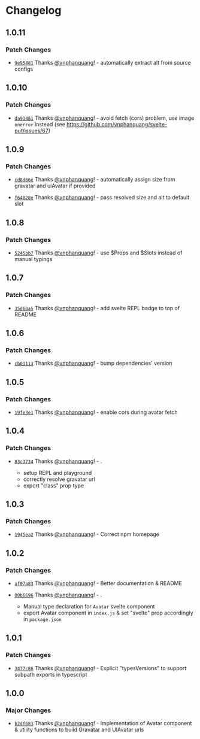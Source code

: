 # Changelog

## 1.0.11

### Patch Changes

- [`9e95881`](https://github.com/vnphanquang/svelte-put/commit/9e958812ee37988c5f6f2e0ddab659aff7c0e5ec) Thanks [@vnphanquang](https://github.com/vnphanquang)! - automatically extract alt from source configs

## 1.0.10

### Patch Changes

- [`da91481`](https://github.com/vnphanquang/svelte-put/commit/da914811c85879d5ac51c8a9568efa2c361e70bc) Thanks [@vnphanquang](https://github.com/vnphanquang)! - avoid fetch (cors) problem, use image `onerror` instead (see https://github.com/vnphanquang/svelte-put/issues/67)

## 1.0.9

### Patch Changes

- [`cd8d66e`](https://github.com/vnphanquang/svelte-put/commit/cd8d66e9d668e058636eb9c4c9d561c83282adb0) Thanks [@vnphanquang](https://github.com/vnphanquang)! - automatically assign size from gravatar and uiAvatar if provided

- [`f64028e`](https://github.com/vnphanquang/svelte-put/commit/f64028ed9b8cfb0547c43c4e5d4b2d8db60809a7) Thanks [@vnphanquang](https://github.com/vnphanquang)! - pass resolved size and alt to default slot

## 1.0.8

### Patch Changes

- [`5245bb7`](https://github.com/vnphanquang/svelte-put/commit/5245bb7fdb0fffa77c2b5adb50bbe3f94cef114e) Thanks [@vnphanquang](https://github.com/vnphanquang)! - use $Props and $Slots instead of manual typings

## 1.0.7

### Patch Changes

- [`35d6ba5`](https://github.com/vnphanquang/svelte-put/commit/35d6ba53a1d1e1de74ae384743e2299bd033a64a) Thanks [@vnphanquang](https://github.com/vnphanquang)! - add svelte REPL badge to top of README

## 1.0.6

### Patch Changes

- [`cb01113`](https://github.com/vnphanquang/svelte-put/commit/cb0111338eef7c080f3d9ac04303adcb24f1b301) Thanks [@vnphanquang](https://github.com/vnphanquang)! - bump dependencies' version

## 1.0.5

### Patch Changes

- [`19fe3e1`](https://github.com/vnphanquang/svelte-put/commit/19fe3e11832fd0895194d2063642f3a46f278b14) Thanks [@vnphanquang](https://github.com/vnphanquang)! - enable cors during avatar fetch

## 1.0.4

### Patch Changes

- [`83c3734`](https://github.com/vnphanquang/svelte-put/commit/83c37341a2a2625fb42604306e6d40cadabd6912) Thanks [@vnphanquang](https://github.com/vnphanquang)! - .

  - setup REPL and playground
  - correctly resolve gravatar url
  - export "class" prop type

## 1.0.3

### Patch Changes

- [`1945ea2`](https://github.com/vnphanquang/svelte-put/commit/1945ea2be178b67c182d1ca40d3d53d15dba2048) Thanks [@vnphanquang](https://github.com/vnphanquang)! - Correct npm homepage

## 1.0.2

### Patch Changes

- [`af07a83`](https://github.com/vnphanquang/svelte-put/commit/af07a8342e514063dd710c4fac8a998529605c14) Thanks [@vnphanquang](https://github.com/vnphanquang)! - Better documentation & README

* [`00b6696`](https://github.com/vnphanquang/svelte-put/commit/00b66966eb44b431be7d9d9ce1365f834f076e96) Thanks [@vnphanquang](https://github.com/vnphanquang)! - .

  - Manual type declaration for `Avatar` svelte component
  - export Avatar component in `index.js` & set "svelte" prop accordingly in `package.json`

## 1.0.1

### Patch Changes

- [`3477c86`](https://github.com/vnphanquang/svelte-put/commit/3477c8630ee2d6a4fe52959a8c4689cde94e97ff) Thanks [@vnphanquang](https://github.com/vnphanquang)! - Explicit "typesVersions" to support subpath exports in typescript

## 1.0.0

### Major Changes

- [`b2df683`](https://github.com/vnphanquang/svelte-put/commit/b2df683115ba48f3778a1daa4be1c05b37b4560c) Thanks [@vnphanquang](https://github.com/vnphanquang)! - Implementation of Avatar component & utility functions to build Gravatar and UIAvatar urls
